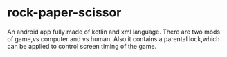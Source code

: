 # rock-paper-scissor
An android app fully made of kotlin and xml language.
There are two mods of game,vs computer and vs human.
Also it contains a parental lock,which can be applied to control screen timing of the game.
